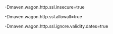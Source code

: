 -Dmaven.wagon.http.ssl.insecure=true

-Dmaven.wagon.http.ssl.allowall=true

-Dmaven.wagon.http.ssl.ignore.validity.dates=true

